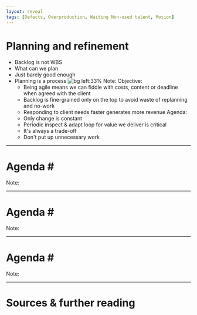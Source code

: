 ```yaml
---
layout: reveal
tags: [Defects, Overproduction, Waiting Non-used talent, Motion]
---
```

# Planning and refinement
+ Backlog is not WBS 
+ What can we plan
+ Just barely good enough
+ Planning is a process
![bg left:33%][horizon]
Note:
Objective:
    * Being agile means we can fiddle with costs, content or deadline when agreed with the client
    * Backlog is fine-grained only on the top to avoid waste of replanning and no-work
    * Responding to client needs faster generates more revenue 
Agenda:
    * Only change is constant
    * Periodic inspect & adapt loop for value we deliver is critical
    * It's always a trade-off
    * Don't put up unnecessary work


---
# Agenda \#
Note:

---
# Agenda \#
Note:

---
# Agenda \#
Note:

---
# Sources & further reading

[horizon]: ../imgs/dominik-lange-ZUvF7qEIcVI-unsplash.jpg "Photo by Dominik Lange on Unsplash https://unsplash.com/photos/ZUvF7qEIcVI"
